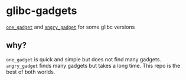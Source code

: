 # glibc-gadgets
[`one_gadget`](https://github.com/david942j/one_gadget) and [`angry_gadget`](https://github.com/ChrisTheCoolHut/angry_gadget) for some glibc versions

## why?
`one_gadget` is quick and simple but does not find many gadgets. `angry_gadget` finds many gadgets but takes a long time. This repo is the best of both worlds.
